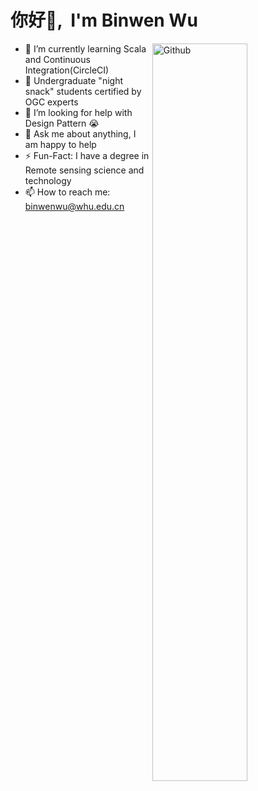 # <Hello>你好👋, &nbsp;I'm Binwen Wu</Hello>
<img width="55%" align="right" alt="Github" src="https://cdn.jsdelivr.net/gh/binwenwu/picgo_demo/img/git-header.svg" />

- 🌱 I’m currently learning Scala and Continuous Integration(CircleCI)
- 👯 Undergraduate "night snack" students certified by OGC experts
- 🤔 I’m looking for help with Design Pattern 😭
- 💬 Ask me about anything, I am happy to help
- ⚡️ Fun-Fact: I have a degree in Remote sensing science and technology
- 📫 How to reach me: binwenwu@whu.edu.cn
